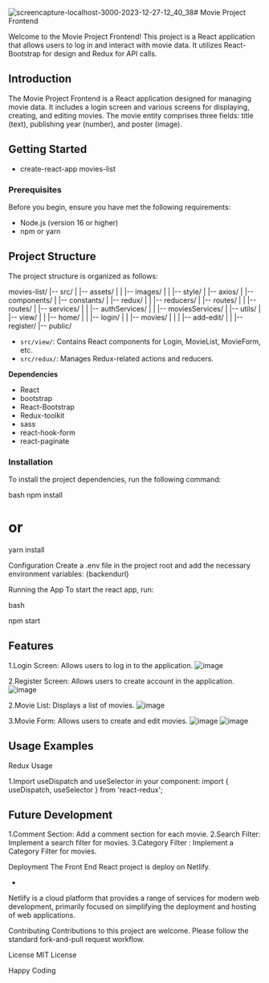![screencapture-localhost-3000-2023-12-27-12_40_38](https://github.com/sanj123456/Assignment/assets/37290949/34dd42f1-2c36-424e-a193-149f55112975)# Movie Project Frontend

Welcome to the Movie Project Frontend! This project is a React application that allows users to log in and interact with movie data. It utilizes React-Bootstrap for design and Redux for API calls.

## Introduction

The Movie Project Frontend is a React application designed for managing movie data. It includes a login screen and various screens for displaying, creating, and editing movies. The movie entity comprises three fields: title (text), publishing year (number), and poster (image).

## Getting Started
- create-react-app movies-list

### Prerequisites

Before you begin, ensure you have met the following requirements:
- Node.js (version 16 or higher)
- npm or yarn


## Project Structure

The project structure is organized as follows:

movies-list/
|-- src/
| |-- assets/
| | |-- images/
| | |-- style/
| |-- axios/
| |-- components/
| |-- constants/
| |-- redux/
| | |-- reducers/
| |-- routes/
| | |-- routes/
| |-- services/
| | |-- authServices/
| | |-- moviesServices/
| |-- utils/
| |-- view/
| | |-- home/
| | |-- login/
| | |-- movies/
| | | |-- add-edit/
| | |-- register/
|-- public/

* `src/view/`: Contains React components for Login, MovieList, MovieForm, etc.
* `src/redux/`: Manages Redux-related actions and reducers.

**Dependencies**

* React
* bootstrap
* React-Bootstrap
* Redux-toolkit
* sass
* react-hook-form
* react-paginate

### Installation

To install the project dependencies, run the following command:

bash
npm install
# or
yarn install

Configuration
Create a .env file in the project root and add the necessary environment variables:
{backendurl}

Running the App
To start the react app, run:

bash

npm start

## Features
1.Login Screen: Allows users to log in to the application.
![image](https://github.com/sanj123456/Assignment/assets/37290949/19f2b259-ad01-45fb-a4b2-96f1ca2d1a22)

2.Register Screen: Allows users to create account in the application.
![image](https://github.com/sanj123456/Assignment/assets/37290949/48efe437-d876-42a7-bef7-7d72fa86d462)

2.Movie List: Displays a list of movies.
![image](https://github.com/sanj123456/Assignment/assets/37290949/e7f773ad-9b43-4b4e-a115-0ed76537c4dd)

3.Movie Form: Allows users to create and edit movies.
![image](https://github.com/sanj123456/Assignment/assets/37290949/fa85bccd-0b84-4ace-82a0-891be5c1700c)
![image](https://github.com/sanj123456/Assignment/assets/37290949/bfa4cffc-4e04-4f05-8868-347312b903f9)


## Usage Examples

Redux Usage

1.Import useDispatch and useSelector in your component:
import { useDispatch, useSelector } from 'react-redux';

## Future Development
1.Comment Section: Add a comment section for each movie.
2.Search Filter: Implement a search filter for movies.
3.Category Filter : Implement a Category Filter for movies.

Deployment
The Front End React project is deploy on Netlify.

-
Netlify is a cloud platform that provides a range of services for modern web development, primarily focused on simplifying the deployment and hosting of web applications. 

Contributing
Contributions to this project are welcome. Please follow the standard fork-and-pull request workflow.

License
MIT License

Happy Coding
